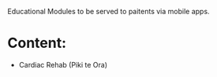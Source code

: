 Educational Modules to be served to paitents via mobile apps. 

# Content:

* Cardiac Rehab (Piki te Ora)
